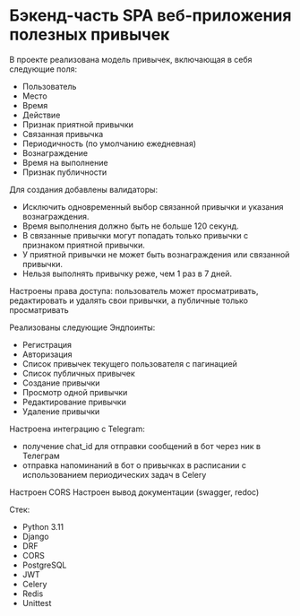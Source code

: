 # Бэкенд-часть SPA веб-приложения полезных привычек

В проекте реализована модель привычек, включающая в себя следующие поля:
- Пользователь
- Место
- Время
- Действие 
- Признак приятной привычки 
- Связанная привычка
- Периодичность (по умолчанию ежедневная)
- Вознаграждение
- Время на выполнение
- Признак публичности

Для создания добавлены валидаторы:
 - Исключить одновременный выбор связанной привычки и указания вознаграждения.
 - Время выполнения должно быть не больше 120 секунд.
 - В связанные привычки могут попадать только привычки с признаком приятной привычки.
 - У приятной привычки не может быть вознаграждения или связанной привычки.
 - Нельзя выполнять привычку реже, чем 1 раз в 7 дней.



Настроены права доступа: пользователь может просматривать, редактировать и удалять свои привычки, а публичные только просматривать

Реализованы следующие Эндпоинты:
- Регистрация
- Авторизация
- Список привычек текущего пользователя с пагинацией
- Список публичных привычек
- Создание привычки
- Просмотр одной привычки
- Редактирование привычки
- Удаление привычки


Настроена интеграцию с Telegram:
- получение chat_id для отправки сообщений в бот через ник в Телеграм
- отправка напоминаний в бот о привычках в расписании с использованием периодических задач в Celery

Настроен CORS
Настроен вывод документации (swagger, redoc)

Cтек:
- Python 3.11
- Django
- DRF
- CORS
- PostgreSQL
- JWT
- Celery
- Redis
- Unittest

